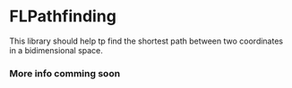 # FLPathfinding

This library should help tp find the shortest path between two coordinates in a bidimensional space.

### More info comming soon
